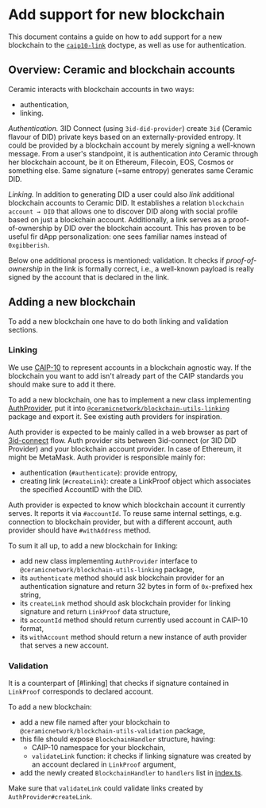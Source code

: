 # Add support for new blockchain

This document contains a guide on how to add support for a new blockchain to the [`caip10-link`](https://github.com/ceramicnetwork/CIP/blob/master/CIPs/CIP-7/CIP-7.md) doctype, as well as use for authentication.

## Overview: Ceramic and blockchain accounts

Ceramic interacts with blockchain accounts in two ways:
- authentication,
- linking.

*Authentication.* 3ID Connect (using `3id-did-provider`) create `3id` (Ceramic flavour of DID) private keys
based on an externally-provided entropy. It could be provided by a blockchain account by merely
signing a well-known message. From a user's standpoint,
it is authentication _into_ Ceramic through her blockchain account, be it on Ethereum, Filecoin,
EOS, Cosmos or something else. Same signature (=same entropy) generates same Ceramic DID.

*Linking.* In addition to generating DID a user could also _link_ additional blockchain accounts to Ceramic DID.
It establishes a relation `blockchain account → DID` that allows one to discover DID along with social profile
based on just a blockchain account. Additionally, a link serves as a proof-of-ownership by DID over the blockchain account.
This has proven to be useful fir dApp personalization: one sees familiar names instead of `0xgibberish`.

Below one additional process is mentioned: validation. It checks if _proof-of-ownership_ in the link is formally correct,
i.e., a well-known payload is really signed by the account that is declared in the link.

## Adding a new blockchain

To add a new blockchain one have to do both linking and validation sections. 

### Linking

We use [CAIP-10](https://github.com/ChainAgnostic/CAIPs/blob/master/CAIPs/caip-10.md) to represent accounts in a blockchain agnostic way.
If the blockchain you want to add isn't already part of the CAIP standards you should make sure to add it there.

To add a new blockchain, one has to implement a new class implementing [AuthProvider](https://github.com/ceramicnetwork/js-ceramic/blob/develop/packages/blockchain-utils-linking/src/auth-provider.ts), put it
into [`@ceramicnetwork/blockchain-utils-linking`](https://github.com/ceramicnetwork/js-ceramic/tree/develop/packages/blockchain-utils-linking) package and export it.
See existing auth providers for inspiration.

Auth provider is expected to be mainly called in a web browser as part of [3id-connect](https://github.com/3box/3id-connect) flow.
Auth provider sits between 3id-connect (or 3ID DID Provider) and your blockchain account provider. In case of Ethereum,
it might be MetaMask. Auth provider is responsible mainly for:
- authentication (`#authenticate`): provide entropy,
- creating link (`#createLink`): create a LinkProof object which associates the specified AccountID with the DID.

Auth provider is expected to know which blockchain account it currently serves. It reports it via `#accountId`.
To reuse same internal settings, e.g. connection to blockchain provider, but with a different account,
auth provider should have `#withAddress` method.

To sum it all up, to add a new blockchain for linking:
- add new class implementing `AuthProvider` interface to `@ceramicnetwork/blockchain-utils-linking` package,
- its `authenticate` method should ask blockchain provider for an authentication signature and return 32 bytes
  in form of `0x`-prefixed hex string,
- its `createLink` method should ask blockchain provider for linking signature and return `LinkProof` data structure,
- its `accountId` method should return currently used account in CAIP-10 format,
- its `withAccount` method should return a new instance of auth provider that serves a new account.

### Validation

It is a counterpart of [#linking] that checks if signature contained in `LinkProof` corresponds to declared account.

To add a new blockchain:
- add a new file named after your blockchain to `@ceramicnetwork/blockchain-utils-validation` package,
- this file should expose `BlockchainHandler` structure, having:
    - CAIP-10 namespace for your blockchain,
    - `validateLink` function: it checks if linking signature was created by an account declared in `LinkProof` argument,
- add the newly created `BlockchainHandler` to `handlers` list in [index.ts](https://github.com/ceramicnetwork/js-ceramic/blob/develop/packages/blockchain-utils-validation/src/index.ts).

Make sure that `validateLink` could validate links created by `AuthProvider#createLink`.
